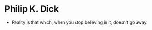 Philip K. Dick
==============

* Reality is that which, when you stop believing in it, doesn't go away.

